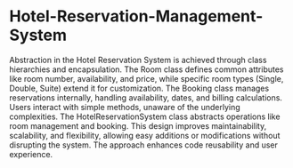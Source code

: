 # Hotel-Reservation-Management-System
Abstraction in the Hotel Reservation System is achieved through class hierarchies and encapsulation. The Room class defines common attributes like room number, availability, and price, while specific room types (Single, Double, Suite) extend it for customization. The Booking class manages reservations internally, handling availability, dates, and billing calculations. Users interact with simple methods, unaware of the underlying complexities. The HotelReservationSystem class abstracts operations like room management and booking. This design improves maintainability, scalability, and flexibility, allowing easy additions or modifications without disrupting the system. The approach enhances code reusability and user experience.
